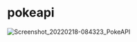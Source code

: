 # pokeapi

![Screenshot_20220218-084323_PokeAPI](https://user-images.githubusercontent.com/65955286/154639758-e14eff2c-435d-402e-8f8f-8dfae681fefe.jpg)
